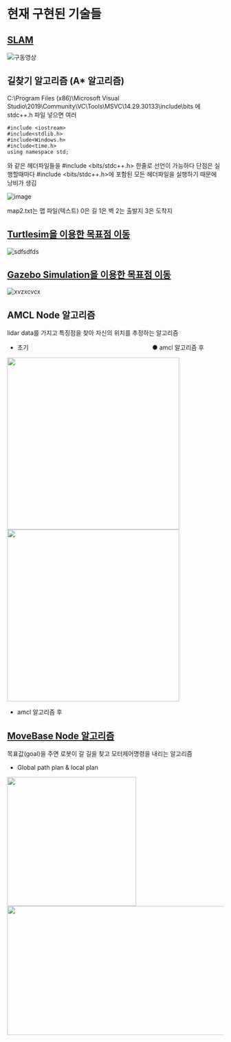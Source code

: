 # 현재 구현된 기술들

## [SLAM](https://youtu.be/NXHmEm0RPJ4)

![구동영상](https://user-images.githubusercontent.com/86651809/168182858-f9d4e4ed-2b60-4e79-9b6c-3dd1c67ca7b1.JPG)

## 길찾기 알고리즘 (A* 알고리즘)

C:\Program Files (x86)\Microsoft Visual Studio\2019\Community\VC\Tools\MSVC\14.29.30133\include\bits
에 stdc++.h 파일 넣으면 여러 
```
#include <iostream> 
#include<stdlib.h>
#include<Windows.h>
#include<time.h>
using namespace std; 
```
와 같은 헤더파일들을 #include <bits/stdc++.h> 한줄로 선언이 가능하다 단점은 실행할때마다  #include <bits/stdc++.h>에 포함된 모든 헤더파일을 실행하기 때문에 낭비가 생김
  

 ![image](https://user-images.githubusercontent.com/86651809/166835749-57b852b7-eff5-48be-adc5-5f8aa59d3883.png)
 
 
 map2.txt는 맵 파일(텍스트) 0은 길 1은 벽 2는 출발지 3은 도착지
 
 
 ## [Turtlesim을 이용한 목표점 이동](https://www.youtube.com/watch?v=oIZxgC9VQF0)
 
 ![sdfsdfds](https://user-images.githubusercontent.com/86651809/175451047-d2515a9f-b03b-4e22-9b5b-2f0e089ce413.PNG)
 
 ## [Gazebo Simulation을 이용한 목표점 이동](https://www.youtube.com/watch?v=Ot3r9NmQzZc)
 
 ![xvzxcvcx](https://user-images.githubusercontent.com/86651809/175450962-74705ad6-ceb8-457e-b061-0495cebf57c8.PNG)

## AMCL Node 알고리즘

lidar data를 가지고 특징점을 찾아 자신의 위치를 추정하는 알고리즘 


  - 초기                      ● amcl 알고리즘 후  
<p align="third">
  <img src="https://user-images.githubusercontent.com/94602114/175321758-4bb87b78-14c9-4028-9af3-bc452ef81cc8.png" width="400" height="400"/>
  <img src="https://user-images.githubusercontent.com/94602114/175323423-8b2a0eca-ac7f-465e-9346-e68d694dab4e.png" width="400" height="400"/>
</p>

  - amcl 알고리즘 후  

## [MoveBase Node 알고리즘](https://youtu.be/1NEKSqXpm4c)

목표값(goal)을 주면 로봇이 갈 길을 찾고 모터제어명령을 내리는 알고리즘


  - Global path plan & local plan  
<p align="third">
  <img src="https://user-images.githubusercontent.com/94602114/175328295-d821cbb6-3c05-4afa-8392-278c6792a0a8.png" width="300" height="300"/>
  <img src="https://user-images.githubusercontent.com/86651809/175437941-27b0ee58-5659-4713-a80c-6807212487e2.PNG" width="600" height="300"/>
</p>
